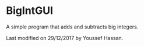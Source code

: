 # BigIntGUI

A simple program that adds and subtracts big integers.

Last modified on 29/12/2017 by Youssef Hassan.

